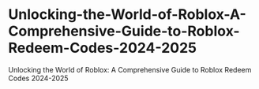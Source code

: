 # Unlocking-the-World-of-Roblox-A-Comprehensive-Guide-to-Roblox-Redeem-Codes-2024-2025
Unlocking the World of Roblox: A Comprehensive Guide to Roblox Redeem Codes 2024-2025
